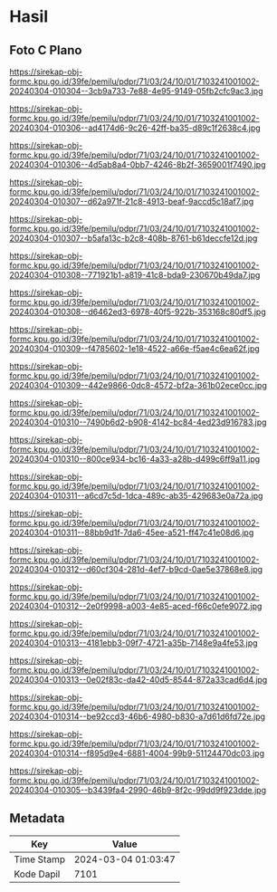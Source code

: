 # Hasil

## Foto C Plano

https://sirekap-obj-formc.kpu.go.id/39fe/pemilu/pdpr/71/03/24/10/01/7103241001002-20240304-010304--3cb9a733-7e88-4e95-9149-05fb2cfc9ac3.jpg

https://sirekap-obj-formc.kpu.go.id/39fe/pemilu/pdpr/71/03/24/10/01/7103241001002-20240304-010306--ad4174d6-9c26-42ff-ba35-d89c1f2638c4.jpg

https://sirekap-obj-formc.kpu.go.id/39fe/pemilu/pdpr/71/03/24/10/01/7103241001002-20240304-010306--4d5ab8a4-0bb7-4246-8b2f-3659001f7490.jpg

https://sirekap-obj-formc.kpu.go.id/39fe/pemilu/pdpr/71/03/24/10/01/7103241001002-20240304-010307--d62a971f-21c8-4913-beaf-9accd5c18af7.jpg

https://sirekap-obj-formc.kpu.go.id/39fe/pemilu/pdpr/71/03/24/10/01/7103241001002-20240304-010307--b5afa13c-b2c8-408b-8761-b61deccfe12d.jpg

https://sirekap-obj-formc.kpu.go.id/39fe/pemilu/pdpr/71/03/24/10/01/7103241001002-20240304-010308--771921b1-a819-41c8-bda9-230670b49da7.jpg

https://sirekap-obj-formc.kpu.go.id/39fe/pemilu/pdpr/71/03/24/10/01/7103241001002-20240304-010308--d6462ed3-6978-40f5-922b-353168c80df5.jpg

https://sirekap-obj-formc.kpu.go.id/39fe/pemilu/pdpr/71/03/24/10/01/7103241001002-20240304-010309--f4785602-1e18-4522-a66e-f5ae4c6ea62f.jpg

https://sirekap-obj-formc.kpu.go.id/39fe/pemilu/pdpr/71/03/24/10/01/7103241001002-20240304-010309--442e9866-0dc8-4572-bf2a-361b02ece0cc.jpg

https://sirekap-obj-formc.kpu.go.id/39fe/pemilu/pdpr/71/03/24/10/01/7103241001002-20240304-010310--7490b6d2-b908-4142-bc84-4ed23d916783.jpg

https://sirekap-obj-formc.kpu.go.id/39fe/pemilu/pdpr/71/03/24/10/01/7103241001002-20240304-010310--800ce934-bc16-4a33-a28b-d499c6ff9a11.jpg

https://sirekap-obj-formc.kpu.go.id/39fe/pemilu/pdpr/71/03/24/10/01/7103241001002-20240304-010311--a6cd7c5d-1dca-489c-ab35-429683e0a72a.jpg

https://sirekap-obj-formc.kpu.go.id/39fe/pemilu/pdpr/71/03/24/10/01/7103241001002-20240304-010311--88bb9d1f-7da6-45ee-a521-ff47c41e08d6.jpg

https://sirekap-obj-formc.kpu.go.id/39fe/pemilu/pdpr/71/03/24/10/01/7103241001002-20240304-010312--d60cf304-281d-4ef7-b9cd-0ae5e37868e8.jpg

https://sirekap-obj-formc.kpu.go.id/39fe/pemilu/pdpr/71/03/24/10/01/7103241001002-20240304-010312--2e0f9998-a003-4e85-aced-f66c0efe9072.jpg

https://sirekap-obj-formc.kpu.go.id/39fe/pemilu/pdpr/71/03/24/10/01/7103241001002-20240304-010313--4181ebb3-09f7-4721-a35b-7148e9a4fe53.jpg

https://sirekap-obj-formc.kpu.go.id/39fe/pemilu/pdpr/71/03/24/10/01/7103241001002-20240304-010313--0e02f83c-da42-40d5-8544-872a33cad6d4.jpg

https://sirekap-obj-formc.kpu.go.id/39fe/pemilu/pdpr/71/03/24/10/01/7103241001002-20240304-010314--be92ccd3-46b6-4980-b830-a7d61d6fd72e.jpg

https://sirekap-obj-formc.kpu.go.id/39fe/pemilu/pdpr/71/03/24/10/01/7103241001002-20240304-010314--f895d9e4-6881-4004-99b9-51124470dc03.jpg

https://sirekap-obj-formc.kpu.go.id/39fe/pemilu/pdpr/71/03/24/10/01/7103241001002-20240304-010305--b3439fa4-2990-46b9-8f2c-99dd9f923dde.jpg


## Metadata

| Key        | Value               |
| ---------- | ------------------- |
| Time Stamp | 2024-03-04 01:03:47 |
| Kode Dapil | 7101                |




